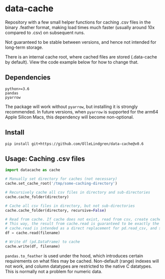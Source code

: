 # data-cache

Repository with a few small helper functions for caching .csv files in the binary .feather format, making load times much faster (usually around 10x compared to .csv) on subsequent runs.  

Not guaranteed to be stable between versions, and hence not intended for long-term storage.

There is an internal cache root, where cached files are stored (.data-cache by default). View the code example below for how to change that.

## Dependencies

```
python>=3.6
pandas
pyarrow
```

The package will work without `pyarrow`, but installing it is strongly recommended. In future versions, when `pyarrow` is supported for the arm64 Apple Silicon Macs, this dependency will become non-optional.

## Install

`pip install git+https://github.com/OlleLindgren/data-cache@v0.6`

## Usage: Caching .csv files

```python
import datacache as cache

# Manually set directory for caches (not necessary)
cache.set_cache_root('/tmp/some-caching-directory')

# Recursively cache all csv files in directory and sub-directories
cache.cache_folder(directory)

# Cache all csv files in directory, but not sub-directories
cache.cache_folder(directory, recursive=False)

# Read from cache. If cache does not exist, read from csv, create cache, then read from cache. 
# This way, the result from cache.read is guaranteed to be exactly the same regardless of which method is used.
# cache.read is intended as a direct replacement for pd.read_csv, and supports the same keyword arguments.
df = cache.read(filename)

# Write df (pd.DataFrame) to cache
cache.write(df, filename)
```

`pandas.to_feather` is used under the hood, which introduces certain requirements on what files may be cached. Non-default (range) indexes will not work, and column datatypes are restricted to the native C datatypes. This is normally not a problem for numeric data.
